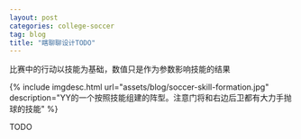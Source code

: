 ```yaml
---
layout: post
categories: college-soccer
tag: blog
title: "瞎聊聊设计TODO"
---
```


比赛中的行动以技能为基础，数值只是作为参数影响技能的结果

<!--more-->

{% include imgdesc.html url="assets/blog/soccer-skill-formation.jpg" description="YY的一个按照技能组建的阵型。注意门将和右边后卫都有大力手抛球的技能" %}



TODO

